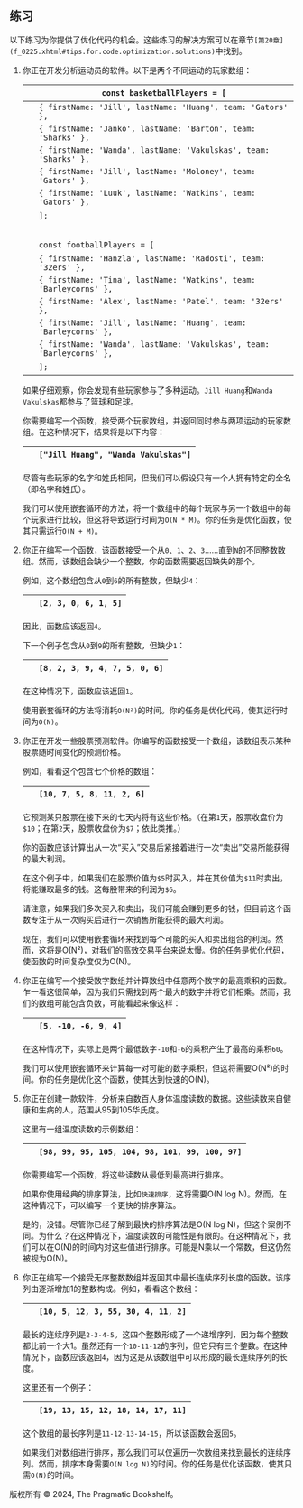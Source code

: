 ## 练习

以下练习为你提供了优化代码的机会。这些练习的解决方案可以在章节`[​第20章](f_0225.xhtml#tips.for.code.optimization.solutions)`中找到。

1.  你正在开发分析运动员的软件。以下是两个不同运动的玩家数组：

    | ​  | `const basketballPlayers = [` |
    | --- | --- |
    | ​  | `{ firstName: 'Jill', lastName: 'Huang', team: 'Gators' },` |
    | ​  | `{ firstName: 'Janko', lastName: 'Barton', team: 'Sharks' },` |
    | ​  | `{ firstName: 'Wanda', lastName: 'Vakulskas', team: 'Sharks' },` |
    | ​  | `{ firstName: 'Jill', lastName: 'Moloney', team: 'Gators' },` |
    | ​  | `{ firstName: 'Luuk', lastName: 'Watkins', team: 'Gators' },` |
    | ​  | `];` |
    | ​  |  |
    | ​  | `const footballPlayers = [` |
    | ​  | `{ firstName: 'Hanzla', lastName: 'Radosti', team: '32ers' },` |
    | ​  | `{ firstName: 'Tina', lastName: 'Watkins', team: 'Barleycorns' },` |
    | ​  | `{ firstName: 'Alex', lastName: 'Patel', team: '32ers' },` |
    | ​  | `{ firstName: 'Jill', lastName: 'Huang', team: 'Barleycorns' },` |
    | ​  | `{ firstName: 'Wanda', lastName: 'Vakulskas', team: 'Barleycorns' },` |
    | ​  | `];` |

    如果仔细观察，你会发现有些玩家参与了多种运动。`Jill Huang`和`Wanda Vakulskas`都参与了篮球和足球。

    你需要编写一个函数，接受两个玩家数组，并返回同时参与两项运动的玩家数组。在这种情况下，结果将是以下内容：

    | ​  | `["Jill Huang", "Wanda Vakulskas"]` |
    | --- | --- |

    尽管有些玩家的名字和姓氏相同，但我们可以假设只有一个人拥有特定的全名（即名字和姓氏）。

    我们可以使用嵌套循环的方法，将一个数组中的每个玩家与另一个数组中的每个玩家进行比较，但这将导致运行时间为`O(N * M)`。你的任务是优化函数，使其只需运行`O(N + M)`。

1.  你正在编写一个函数，该函数接受一个从`0`、`1`、`2`、`3`……直到`N`的不同整数数组。然而，该数组会缺少一个整数，你的函数需要返回缺失的那个。

    例如，这个数组包含从`0`到`6`的所有整数，但缺少`4`：

    | ​  | `[2, 3, 0, 6, 1, 5]` |
    | --- | --- |

    因此，函数应该返回`4`。

    下一个例子包含从`0`到`9`的所有整数，但缺少`1`：

    | ​  | `[8, 2, 3, 9, 4, 7, 5, 0, 6]` |
    | --- | --- |

    在这种情况下，函数应该返回`1`。

    使用嵌套循环的方法将消耗`O(N²)`的时间。你的任务是优化代码，使其运行时间为`O(N)`。

1.  你正在开发一些股票预测软件。你编写的函数接受一个数组，该数组表示某种股票随时间变化的预测价格。

    例如，看看这个包含七个价格的数组：

    | ​  | `[10, 7, 5, 8, 11, 2, 6]` |
    | --- | --- |

    它预测某只股票在接下来的七天内将有这些价格。（在第`1`天，股票收盘价为`$10`；在第`2`天，股票收盘价为`$7`；依此类推。）

    你的函数应该计算出从一次“买入”交易后紧接着进行一次“卖出”交易所能获得的最大利润。

    在这个例子中，如果我们在股票价值为`$5`时买入，并在其价值为`$11`时卖出，将能赚取最多的钱。这每股带来的利润为`$6`。

    请注意，如果我们多次买入和卖出，我们可能会赚到更多的钱，但目前这个函数专注于从一次购买后进行一次销售所能获得的最大利润。

    现在，我们可以使用嵌套循环来找到每个可能的买入和卖出组合的利润。然而，这将是O(N²)，对我们的高效交易平台来说太慢。你的任务是优化代码，使函数的时间复杂度仅为O(N)。

1.  你正在编写一个接受数字数组并计算数组中任意两个数字的最高乘积的函数。乍一看这很简单，因为我们只需找到两个最大的数字并将它们相乘。然而，我们的数组可能包含负数，可能看起来像这样：

    | ​  | `[5, -10, -6, 9, 4]` |
    | --- | --- |

    在这种情况下，实际上是两个最低数字`-10`和`-6`的乘积产生了最高的乘积`60`。

    我们可以使用嵌套循环来计算每一对可能的数字乘积，但这将需要O(N²)的时间。你的任务是优化这个函数，使其达到快速的O(N)。

1.  你正在创建一款软件，分析来自数百人身体温度读数的数据。这些读数来自健康和生病的人，范围从95到105华氏度。

    这里有一组温度读数的示例数组：

    | ​  | `[98, 99, 95, 105, 104, 98, 101, 99, 100, 97]` |
    | --- | --- |

    你需要编写一个函数，将这些读数从最低到最高进行排序。

    如果你使用经典的排序算法，比如`快速排序`，这将需要O(N log N)。然而，在这种情况下，可以编写一个更快的排序算法。

    是的，没错。尽管你已经了解到最快的排序算法是O(N log N)，但这个案例不同。为什么？在这种情况下，温度读数的可能性是有限的。在这种情况下，我们可以在O(N)的时间内对这些值进行排序。可能是N乘以一个常数，但这仍然被视为O(N)。

1.  你正在编写一个接受无序整数数组并返回其中最长连续序列长度的函数。该序列由逐渐增加1的整数构成。例如，看看这个数组：

    | ​  | `[10, 5, 12, 3, 55, 30, 4, 11, 2]` |
    | --- | --- |

    最长的连续序列是`2-3-4-5`。这四个整数形成了一个递增序列，因为每个整数都比前一个大1。虽然还有一个`10-11-12`的序列，但它只有三个整数。在这种情况下，函数应该返回`4`，因为这是从该数组中可以形成的最长连续序列的长度。

    这里还有一个例子：

    | ​  | `[19, 13, 15, 12, 18, 14, 17, 11]` |
    | --- | --- |

    这个数组的最长序列是`11-12-13-14-15`，所以该函数会返回`5`。

    如果我们对数组进行排序，那么我们可以仅遍历一次数组来找到最长的连续序列。然而，排序本身需要`O(N log N)`的时间。你的任务是优化该函数，使其只需`O(N)`的时间。

版权所有 © 2024, The Pragmatic Bookshelf。
